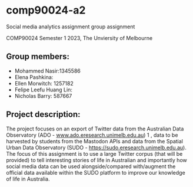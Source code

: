 # comp90024-a2
Social media analytics assignment group assignment

COMP90024 Semester 1 2023, The Unviersity of Melbourne

## Group members:
- Mohammed Nasir:1345586
- Elena Pashkina:
- Ellen Morwitch: 1257182
- Felipe Leefu Huang Lin:
- Nicholas Barry: 587667

## Project description:

The project focuses on an export of Twitter data
from the Australian Data Observatory (ADO - www.ado.eresearch.unimelb.edu.au) 1 , data to be harvested by students from the Mastodon APIs and data from the Spatial Urban Data Observatory (SUDO - https://sudo.eresearch.unimelb.edu.au). The focus of this assignment is to use a large Twitter corpus (that will be provided) to tell interesting stories of life in Australian and importantly how social media data can be used alongside/compared with/augment the official data available within the SUDO platform to improve our knowledge of life in Australia.
